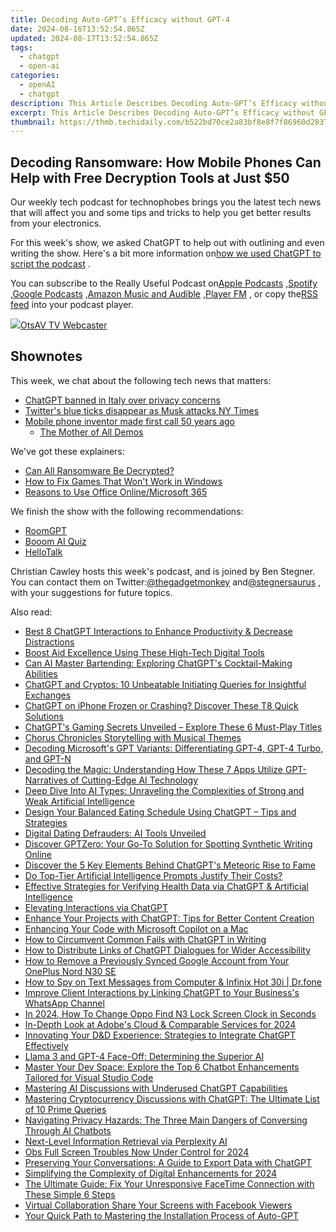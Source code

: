 ```yaml
---
title: Decoding Auto-GPT’s Efficacy without GPT-4
date: 2024-08-16T13:52:54.865Z
updated: 2024-08-17T13:52:54.865Z
tags:
  - chatgpt
  - open-ai
categories:
  - openAI
  - chatgpt
description: This Article Describes Decoding Auto-GPT’s Efficacy without GPT-4
excerpt: This Article Describes Decoding Auto-GPT’s Efficacy without GPT-4
thumbnail: https://thmb.techidaily.com/b522bd70ce2a83bf8e8f7f86960d2837c426a969d728f3e451fe6b743f8b0eb2.jpg
---
```


## Decoding Ransomware: How Mobile Phones Can Help with Free Decryption Tools at Just $50

 Our weekly tech podcast for technophobes brings you the latest tech news that will affect you and some tips and tricks to help you get better results from your electronics.

 For this week's show, we asked ChatGPT to help out with outlining and even writing the show. Here's a bit more information on[how we used ChatGPT to script the podcast](https://www.makeuseof.com/i-used-chatgpt-to-script-a-podcast-heres-what-happened/) .

 You can subscribe to the Really Useful Podcast on[Apple Podcasts](https://podcasts.apple.com/gb/podcast/the-really-useful-podcast/id1437847131?mt=2) ,[Spotify](https://open.spotify.com/show/283gDxLd6OTNEpRq6tN7ha) ,[Google Podcasts](https://www.google.com/podcasts?feed=aHR0cHM6Ly9hbmNob3IuZm0vcy8zMWJlNDcwL3BvZGNhc3QvcnNz) ,[Amazon Music and Audible](https://music.amazon.co.uk/podcasts/20ab73d4-5da2-46c7-a17f-dc6eb39bdb48/The-Really-Useful-Podcast) ,[Player FM](https://player.fm/series/the-really-useful-podcast-2491856) , or copy the[RSS feed](https://feeds.transistor.fm/the-really-useful-podcast) into your podcast player.

<!-- affiliate ads begin -->
<a href="https://otszone.ots7.com/order/checkout.php?PRODS=4713324&QTY=1&AFFILIATE=108875&CART=1"><img src="https://green.ots7.com/screenshots/OtsAV/OtsAVTV1.90-300x188.jpg" border="0">OtsAV TV Webcaster</a>
<!-- affiliate ads end -->
## Shownotes

This week, we chat about the following tech news that matters:

* [ChatGPT banned in Italy over privacy concerns](https://www.bbc.co.uk/news/technology-65139406)
* [Twitter's blue ticks disappear as Musk attacks NY Times](https://www.bbc.co.uk/news/technology-65156216)
* [Mobile phone inventor made first call 50 years ago](https://www.bbc.co.uk/news/technology-65112048)  
  * [The Mother of All Demos](https://www.youtube.com/watch?v=B6rKUf9DWRI)

We've got these explainers:

* [Can All Ransomware Be Decrypted?](https://www.makeuseof.com/can-all-ransomware-be-decrypted/)
* [How to Fix Games That Won't Work in Windows](https://www.makeuseof.com/fix-games-not-working-windows/)
* [Reasons to Use Office Online/Microsoft 365](https://www.makeuseof.com/tag/dont-pay-word-5-reasons-use-office-online/)

We finish the show with the following recommendations:

* [RoomGPT](http://https://www.roomgpt.io/)
* [Booom AI Quiz](https://booom.ai/)
* [HelloTalk](https://www.hellotalk.com/?lang=en)

 Christian Cawley hosts this week's podcast, and is joined by Ben Stegner. You can contact them on Twitter:[@thegadgetmonkey](https://twitter.com/thegadgetmonkey) and[@stegnersaurus](https://twitter.com/stegnersaurus) , with your suggestions for future topics.


<ins class="adsbygoogle"
     style="display:block"
     data-ad-format="autorelaxed"
     data-ad-client="ca-pub-7571918770474297"
     data-ad-slot="1223367746"></ins>



<ins class="adsbygoogle"
     style="display:block"
     data-ad-client="ca-pub-7571918770474297"
     data-ad-slot="8358498916"
     data-ad-format="auto"
     data-full-width-responsive="true"></ins>

<span class="atpl-alsoreadstyle">Also read:</span>
<div><ul>
<li><a href="https://tech-revival.techidaily.com/best-8-chatgpt-interactions-to-enhance-productivity-and-decrease-distractions/"><u>Best 8 ChatGPT Interactions to Enhance Productivity & Decrease Distractions</u></a></li>
<li><a href="https://tech-revival.techidaily.com/boost-aid-excellence-using-these-high-tech-digital-tools/"><u>Boost Aid Excellence Using These High-Tech Digital Tools</u></a></li>
<li><a href="https://tech-revival.techidaily.com/can-ai-master-bartending-exploring-chatgpts-cocktail-making-abilities/"><u>Can AI Master Bartending: Exploring ChatGPT's Cocktail-Making Abilities</u></a></li>
<li><a href="https://tech-revival.techidaily.com/chatgpt-and-cryptos-10-unbeatable-initiating-queries-for-insightful-exchanges/"><u>ChatGPT and Cryptos: 10 Unbeatable Initiating Queries for Insightful Exchanges</u></a></li>
<li><a href="https://tech-revival.techidaily.com/1722210247200-chatgpt-on-iphone-frozen-or-crashing-discover-these-t8-quick-solutions/"><u>ChatGPT on iPhone Frozen or Crashing? Discover These T8 Quick Solutions</u></a></li>
<li><a href="https://tech-revival.techidaily.com/1722001323047-chatgpts-gaming-secrets-unveiled-explore-these-6-must-play-titles/"><u>ChatGPT's Gaming Secrets Unveiled – Explore These 6 Must-Play Titles</u></a></li>
<li><a href="https://extra-hints.techidaily.com/chorus-chronicles-storytelling-with-musical-themes/"><u>Chorus Chronicles  Storytelling with Musical Themes</u></a></li>
<li><a href="https://tech-revival.techidaily.com/decoding-microsofts-gpt-variants-differentiating-gpt-4-gpt-4-turbo-and-gpt-n/"><u>Decoding Microsoft's GPT Variants: Differentiating GPT-4, GPT-4 Turbo, and GPT-N</u></a></li>
<li><a href="https://tech-revival.techidaily.com/decoding-the-magic-understanding-how-these-7-apps-utilize-gpt-narratives-of-cutting-edge-ai-technology/"><u>Decoding the Magic: Understanding How These 7 Apps Utilize GPT-Narratives of Cutting-Edge AI Technology</u></a></li>
<li><a href="https://tech-revival.techidaily.com/deep-dive-into-ai-types-unraveling-the-complexities-of-strong-and-weak-artificial-intelligence/"><u>Deep Dive Into AI Types: Unraveling the Complexities of Strong and Weak Artificial Intelligence</u></a></li>
<li><a href="https://tech-revival.techidaily.com/design-your-balanced-eating-schedule-using-chatgpt-tips-and-strategies/"><u>Design Your Balanced Eating Schedule Using ChatGPT – Tips and Strategies</u></a></li>
<li><a href="https://tech-revival.techidaily.com/digital-dating-defrauders-ai-tools-unveiled/"><u>Digital Dating Defrauders: AI Tools Unveiled</u></a></li>
<li><a href="https://tech-revival.techidaily.com/discover-gptzero-your-go-to-solution-for-spotting-synthetic-writing-online/"><u>Discover GPTZero: Your Go-To Solution for Spotting Synthetic Writing Online</u></a></li>
<li><a href="https://tech-revival.techidaily.com/discover-the-5-key-elements-behind-chatgpts-meteoric-rise-to-fame/"><u>Discover the 5 Key Elements Behind ChatGPT's Meteoric Rise to Fame</u></a></li>
<li><a href="https://tech-revival.techidaily.com/do-top-tier-artificial-intelligence-prompts-justify-their-costs/"><u>Do Top-Tier Artificial Intelligence Prompts Justify Their Costs?</u></a></li>
<li><a href="https://tech-revival.techidaily.com/effective-strategies-for-verifying-health-data-via-chatgpt-and-artificial-intelligence/"><u>Effective Strategies for Verifying Health Data via ChatGPT & Artificial Intelligence</u></a></li>
<li><a href="https://tech-revival.techidaily.com/elevating-interactions-via-chatgpt/"><u>Elevating Interactions via ChatGPT</u></a></li>
<li><a href="https://tech-revival.techidaily.com/enhance-your-projects-with-chatgpt-tips-for-better-content-creation/"><u>Enhance Your Projects with ChatGPT: Tips for Better Content Creation</u></a></li>
<li><a href="https://tech-revival.techidaily.com/enhancing-your-code-with-microsoft-copilot-on-a-mac/"><u>Enhancing Your Code with Microsoft Copilot on a Mac</u></a></li>
<li><a href="https://tech-revival.techidaily.com/how-to-circumvent-common-fails-with-chatgpt-in-writing/"><u>How to Circumvent Common Fails with ChatGPT in Writing</u></a></li>
<li><a href="https://tech-revival.techidaily.com/how-to-distribute-links-of-chatgpt-dialogues-for-wider-accessibility/"><u>How to Distribute Links of ChatGPT Dialogues for Wider Accessibility</u></a></li>
<li><a href="https://easy-unlock-android.techidaily.com/how-to-remove-a-previously-synced-google-account-from-your-oneplus-nord-n30-se-by-drfone-android/"><u>How to Remove a Previously Synced Google Account from Your OnePlus Nord N30 SE</u></a></li>
<li><a href="https://android-location-track.techidaily.com/how-to-spy-on-text-messages-from-computer-and-infinix-hot-30i-drfone-by-drfone-virtual-android/"><u>How to Spy on Text Messages from Computer & Infinix Hot 30i | Dr.fone</u></a></li>
<li><a href="https://tech-revival.techidaily.com/improve-client-interactions-by-linking-chatgpt-to-your-businesss-whatsapp-channel/"><u>Improve Client Interactions by Linking ChatGPT to Your Business's WhatsApp Channel</u></a></li>
<li><a href="https://android-unlock.techidaily.com/in-2024-how-to-change-oppo-find-n3-lock-screen-clock-in-seconds-by-drfone-android/"><u>In 2024, How To Change Oppo Find N3 Lock Screen Clock in Seconds</u></a></li>
<li><a href="https://some-knowledge.techidaily.com/in-depth-look-at-adobes-cloud-and-comparable-services-for-2024/"><u>In-Depth Look at Adobe's Cloud & Comparable Services for 2024</u></a></li>
<li><a href="https://tech-revival.techidaily.com/innovating-your-dandd-experience-strategies-to-integrate-chatgpt-effectively/"><u>Innovating Your D&D Experience: Strategies to Integrate ChatGPT Effectively</u></a></li>
<li><a href="https://tech-revival.techidaily.com/llama-3-and-gpt-4-face-off-determining-the-superior-ai/"><u>Llama 3 and GPT-4 Face-Off: Determining the Superior AI</u></a></li>
<li><a href="https://tech-haven.techidaily.com/master-your-dev-space-explore-the-top-6-chatbot-enhancements-tailored-for-visual-studio-code/"><u>Master Your Dev Space: Explore the Top 6 Chatbot Enhancements Tailored for Visual Studio Code</u></a></li>
<li><a href="https://tech-revival.techidaily.com/mastering-ai-discussions-with-underused-chatgpt-capabilities/"><u>Mastering AI Discussions with Underused ChatGPT Capabilities</u></a></li>
<li><a href="https://tech-revival.techidaily.com/mastering-cryptocurrency-discussions-with-chatgpt-the-ultimate-list-of-10-prime-queries/"><u>Mastering Cryptocurrency Discussions with ChatGPT: The Ultimate List of 10 Prime Queries</u></a></li>
<li><a href="https://tech-revival.techidaily.com/navigating-privacy-hazards-the-three-main-dangers-of-conversing-through-ai-chatbots/"><u>Navigating Privacy Hazards: The Three Main Dangers of Conversing Through AI Chatbots</u></a></li>
<li><a href="https://tech-revival.techidaily.com/next-level-information-retrieval-via-perplexity-ai/"><u>Next-Level Information Retrieval via Perplexity AI</u></a></li>
<li><a href="https://desktop-recording.techidaily.com/obs-full-screen-troubles-now-under-control-for-2024/"><u>Obs Full Screen Troubles  Now Under Control for 2024</u></a></li>
<li><a href="https://tech-revival.techidaily.com/preserving-your-conversations-a-guide-to-export-data-with-chatgpt/"><u>Preserving Your Conversations: A Guide to Export Data with ChatGPT</u></a></li>
<li><a href="https://extra-guidance.techidaily.com/simplifying-the-complexity-of-digital-enhancements-for-2024/"><u>Simplifying the Complexity of Digital Enhancements for 2024</u></a></li>
<li><a href="https://os-tips.techidaily.com/the-ultimate-guide-fix-your-unresponsive-facetime-connection-with-these-simple-6-steps/"><u>The Ultimate Guide: Fix Your Unresponsive FaceTime Connection with These Simple 6 Steps</u></a></li>
<li><a href="https://facebook-video-content.techidaily.com/virtual-collaboration-share-your-screens-with-facebook-viewers/"><u>Virtual Collaboration  Share Your Screens with Facebook Viewers</u></a></li>
<li><a href="https://tech-revival.techidaily.com/your-quick-path-to-mastering-the-installation-process-of-auto-gpt/"><u>Your Quick Path to Mastering the Installation Process of Auto-GPT</u></a></li>
</ul></div>
